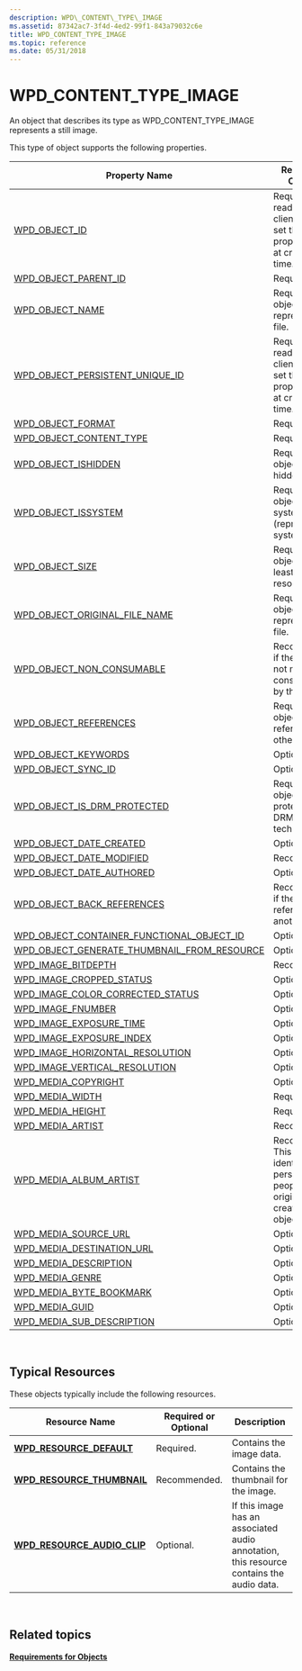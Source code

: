 ```yaml
---
description: WPD\_CONTENT\_TYPE\_IMAGE
ms.assetid: 87342ac7-3f4d-4ed2-99f1-843a79032c6e
title: WPD_CONTENT_TYPE_IMAGE
ms.topic: reference
ms.date: 05/31/2018
---
```


# WPD\_CONTENT\_TYPE\_IMAGE

An object that describes its type as WPD\_CONTENT\_TYPE\_IMAGE represents a still image.

This type of object supports the following properties.



| Property Name                                                                                                         | Required or Optional                                                                             |
|-----------------------------------------------------------------------------------------------------------------------|--------------------------------------------------------------------------------------------------|
| [WPD\_OBJECT\_ID](object-properties.md)                                                                | Required, read-only. A client cannot set this property, even at creation time.                   |
| [WPD\_OBJECT\_PARENT\_ID](object-properties.md)                                                 | Required.                                                                                        |
| [WPD\_OBJECT\_NAME](object-properties.md)                                                            | Required if the object represents a file.                                                        |
| [WPD\_OBJECT\_PERSISTENT\_UNIQUE\_ID](object-properties.md)                          | Required, read-only. A client cannot set this property, even at creation time.                   |
| [WPD\_OBJECT\_FORMAT](object-properties.md)                                                        | Required.                                                                                        |
| [WPD\_OBJECT\_CONTENT\_TYPE](object-properties.md)                                           | Required.                                                                                        |
| [WPD\_OBJECT\_ISHIDDEN](object-properties.md)                                                    | Required if the object is hidden.                                                                |
| [WPD\_OBJECT\_ISSYSTEM](object-properties.md)                                                    | Required if the object is a system object (represents a system file).                            |
| [WPD\_OBJECT\_SIZE](object-properties.md)                                                            | Required if the object has at least one resource.                                                |
| [WPD\_OBJECT\_ORIGINAL\_FILE\_NAME](object-properties.md)                              | Required if the object represents a file.                                                        |
| [WPD\_OBJECT\_NON\_CONSUMABLE](object-properties.md)                                       | Recommended if the object is not meant for consumption by the device.                            |
| [WPD\_OBJECT\_REFERENCES](object-properties.md)                                                | Required if the object has references to other objects.                                          |
| [WPD\_OBJECT\_KEYWORDS](object-properties.md)                                                    | Optional.                                                                                        |
| [WPD\_OBJECT\_SYNC\_ID](object-properties.md)                                                     | Optional.                                                                                        |
| [WPD\_OBJECT\_IS\_DRM\_PROTECTED](object-properties.md)                                  | Required if the object is protected by DRM technology.                                           |
| [WPD\_OBJECT\_DATE\_CREATED](object-properties.md)                                           | Optional.                                                                                        |
| [WPD\_OBJECT\_DATE\_MODIFIED](object-properties.md)                                         | Recommended.                                                                                     |
| [WPD\_OBJECT\_DATE\_AUTHORED](object-properties.md)                                         | Optional.                                                                                        |
| [WPD\_OBJECT\_BACK\_REFERENCES](object-properties.md)                                                                | Recommended if the object is referenced by another object.                                       |
| [WPD\_OBJECT\_CONTAINER\_FUNCTIONAL\_OBJECT\_ID](object-properties.md)     | Optional.                                                                                        |
| [WPD\_OBJECT\_GENERATE\_THUMBNAIL\_FROM\_RESOURCE](object-properties.md) | Optional.                                                                                        |
| [WPD\_IMAGE\_BITDEPTH](image-properties.md)                                                       | Recommended.                                                                                     |
| [WPD\_IMAGE\_CROPPED\_STATUS](image-properties.md)                                          | Optional.                                                                                        |
| [WPD\_IMAGE\_COLOR\_CORRECTED\_STATUS](image-properties.md)                         | Optional.                                                                                        |
| [WPD\_IMAGE\_FNUMBER](image-properties.md)                                                                           | Optional.                                                                                        |
| [WPD\_IMAGE\_EXPOSURE\_TIME](image-properties.md)                                                                    | Optional.                                                                                        |
| [WPD\_IMAGE\_EXPOSURE\_INDEX](image-properties.md)                                                                   | Optional.                                                                                        |
| [WPD\_IMAGE\_HORIZONTAL\_RESOLUTION](image-properties.md)                                                            | Optional.                                                                                        |
| [WPD\_IMAGE\_VERTICAL\_RESOLUTION](image-properties.md)                                                              | Optional.                                                                                        |
| [WPD\_MEDIA\_COPYRIGHT](media-properties.md)                                                     | Optional.                                                                                        |
| [WPD\_MEDIA\_WIDTH](media-properties.md)                                                             | Required.                                                                                        |
| [WPD\_MEDIA\_HEIGHT](media-properties.md)                                                           | Required.                                                                                        |
| [WPD\_MEDIA\_ARTIST](media-properties.md)                                                                            | Recommended.                                                                                     |
| [WPD\_MEDIA\_ALBUM\_ARTIST](media-properties.md)                                                                     | Recommended. This property identifies the person, or people, who originally created this object. |
| [WPD\_MEDIA\_SOURCE\_URL](media-properties.md)                                                                       | Optional.                                                                                        |
| [WPD\_MEDIA\_DESTINATION\_URL](media-properties.md)                                                                  | Optional.                                                                                        |
| [WPD\_MEDIA\_DESCRIPTION](media-properties.md)                                                                       | Optional.                                                                                        |
| [WPD\_MEDIA\_GENRE](media-properties.md)                                                                             | Optional.                                                                                        |
| [WPD\_MEDIA\_BYTE\_BOOKMARK](media-properties.md)                                                                    | Optional.                                                                                        |
| [WPD\_MEDIA\_GUID](media-properties.md)                                                                              | Optional.                                                                                        |
| [WPD\_MEDIA\_SUB\_DESCRIPTION](media-properties.md)                                                                  | Optional.                                                                                        |



 

## Typical Resources

These objects typically include the following resources.



| Resource Name                                                 | Required or Optional | Description                                                                              |
|---------------------------------------------------------------|----------------------|------------------------------------------------------------------------------------------|
| [**WPD\_RESOURCE\_DEFAULT**](wpd-resource-default.md)        | Required.            | Contains the image data.                                                                 |
| [**WPD\_RESOURCE\_THUMBNAIL**](wpd-resource-thumbnail.md)    | Recommended.         | Contains the thumbnail for the image.                                                    |
| [**WPD\_RESOURCE\_AUDIO\_CLIP**](wpd-resource-audio-clip.md) | Optional.            | If this image has an associated audio annotation, this resource contains the audio data. |



 

## Related topics

<dl> <dt>

[**Requirements for Objects**](requirements-for-objects.md)
</dt> </dl>

 

 



